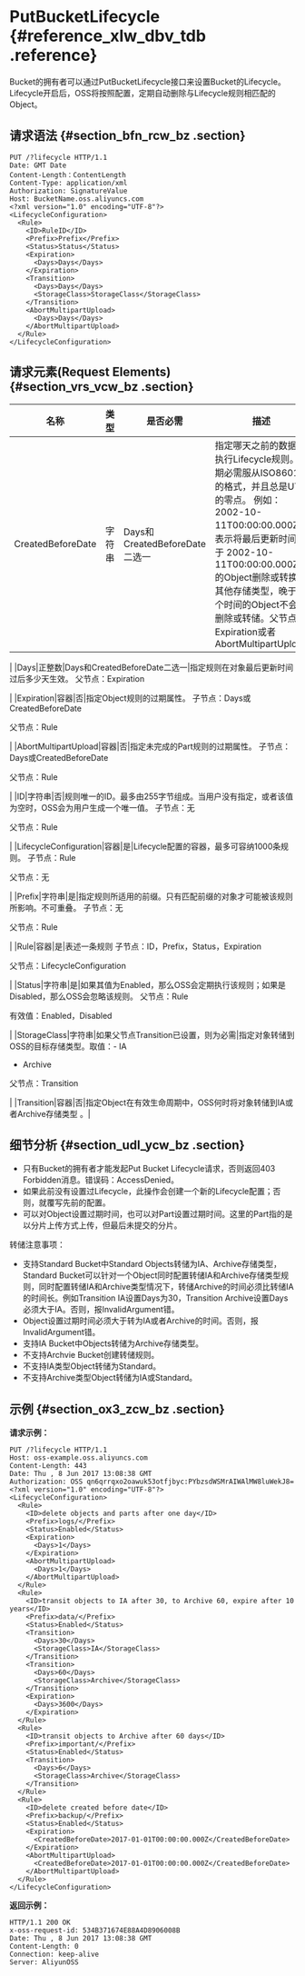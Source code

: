 # PutBucketLifecycle {#reference_xlw_dbv_tdb .reference}

Bucket的拥有者可以通过PutBucketLifecycle接口来设置Bucket的Lifecycle。Lifecycle开启后，OSS将按照配置，定期自动删除与Lifecycle规则相匹配的Object。

## 请求语法 {#section_bfn_rcw_bz .section}

```
PUT /?lifecycle HTTP/1.1
Date: GMT Date
Content-Length：ContentLength
Content-Type: application/xml
Authorization: SignatureValue 
Host: BucketName.oss.aliyuncs.com
<?xml version="1.0" encoding="UTF-8"?>
<LifecycleConfiguration>
  <Rule>
    <ID>RuleID</ID>
    <Prefix>Prefix</Prefix>
    <Status>Status</Status>
    <Expiration>
      <Days>Days</Days>
    </Expiration>
    <Transition>
      <Days>Days</Days>
      <StorageClass>StorageClass</StorageClass>
    </Transition>
    <AbortMultipartUpload>
      <Days>Days</Days>
    </AbortMultipartUpload>
  </Rule>
</LifecycleConfiguration>
```

## 请求元素\(Request Elements\) {#section_vrs_vcw_bz .section}

|名称|类型|是否必需|描述|
|--|--|----|--|
|CreatedBeforeDate|字符串|Days和CreatedBeforeDate二选一|指定哪天之前的数据被执行Lifecycle规则。日期必需服从ISO8601的格式，并且总是UTC的零点。 例如：2002-10-11T00:00:00.000Z，表示将最后更新时间早于 2002-10-11T00:00:00.000Z 的Object删除或转换成其他存储类型，晚于这个时间的Object不会被删除或转储。父节点：Expiration或者AbortMultipartUpload

|
|Days|正整数|Days和CreatedBeforeDate二选一|指定规则在对象最后更新时间过后多少天生效。 父节点：Expiration

|
|Expiration|容器|否|指定Object规则的过期属性。 子节点：Days或CreatedBeforeDate

父节点：Rule

|
|AbortMultipartUpload|容器|否|指定未完成的Part规则的过期属性。 子节点：Days或CreatedBeforeDate

父节点：Rule

|
|ID|字符串|否|规则唯一的ID。最多由255字节组成。当用户没有指定，或者该值为空时，OSS会为用户生成一个唯一值。 子节点：无

父节点：Rule

|
|LifecycleConfiguration|容器|是|Lifecycle配置的容器，最多可容纳1000条规则。 子节点：Rule

父节点：无

|
|Prefix|字符串|是|指定规则所适用的前缀。只有匹配前缀的对象才可能被该规则所影响。不可重叠。 子节点：无

父节点：Rule

|
|Rule|容器|是|表述一条规则 子节点：ID，Prefix，Status，Expiration

父节点：LifecycleConfiguration

|
|Status|字符串|是|如果其值为Enabled，那么OSS会定期执行该规则；如果是Disabled，那么OSS会忽略该规则。 父节点：Rule

有效值：Enabled，Disabled

|
|StorageClass|字符串|如果父节点Transition已设置，则为必需|指定对象转储到OSS的目标存储类型。取值：-   IA
-   Archive

父节点：Transition

 |
|Transition|容器|否|指定Object在有效生命周期中，OSS何时将对象转储到IA或者Archive存储类型 。|

## 细节分析 {#section_udl_ycw_bz .section}

-   只有Bucket的拥有者才能发起Put Bucket Lifecycle请求，否则返回403 Forbidden消息。错误码：AccessDenied。
-   如果此前没有设置过Lifecycle，此操作会创建一个新的Lifecycle配置；否则，就覆写先前的配置。
-   可以对Object设置过期时间，也可以对Part设置过期时间。这里的Part指的是以分片上传方式上传，但最后未提交的分片。

转储注意事项：

-   支持Standard Bucket中Standard Objects转储为IA、Archive存储类型，Standard Bucket可以针对一个Object同时配置转储IA和Archive存储类型规则，同时配置转储IA和Archive类型情况下，转储Archive的时间必须比转储IA的时间长。例如Transition IA设置Days为30，Transition Archive设置Days必须大于IA。否则，报InvalidArgument错。
-   Object设置过期时间必须大于转为IA或者Archive的时间。否则，报InvalidArgument错。
-   支持IA Bucket中Objects转储为Archive存储类型。
-   不支持Archvie Bucket创建转储规则。
-   不支持IA类型Object转储为Standard。
-   不支持Archive类型Object转储为IA或Standard。

## 示例 {#section_ox3_zcw_bz .section}

**请求示例：**

```
PUT /?lifecycle HTTP/1.1
Host: oss-example.oss.aliyuncs.com
Content-Length: 443
Date: Thu , 8 Jun 2017 13:08:38 GMT
Authorization: OSS qn6qrrqxo2oawuk53otfjbyc:PYbzsdWSMrAIWAlMW8luWekJ8=
<?xml version="1.0" encoding="UTF-8"?>
<LifecycleConfiguration>
  <Rule>
    <ID>delete objects and parts after one day</ID>
    <Prefix>logs/</Prefix>
    <Status>Enabled</Status>
    <Expiration>
      <Days>1</Days>
    </Expiration>
    <AbortMultipartUpload>
      <Days>1</Days>
    </AbortMultipartUpload>
  </Rule>
  <Rule>
    <ID>transit objects to IA after 30, to Archive 60, expire after 10 years</ID>
    <Prefix>data/</Prefix>
    <Status>Enabled</Status>
    <Transition>
      <Days>30</Days>
      <StorageClass>IA</StorageClass>
    </Transition>
    <Transition>
      <Days>60</Days>
      <StorageClass>Archive</StorageClass>
    </Transition>
    <Expiration>
      <Days>3600</Days>
    </Expiration>
  </Rule>
  <Rule>
    <ID>transit objects to Archive after 60 days</ID>
    <Prefix>important/</Prefix>
    <Status>Enabled</Status>
    <Transition>
      <Days>6</Days>
      <StorageClass>Archive</StorageClass>
    </Transition>
  </Rule>
  <Rule>
    <ID>delete created before date</ID>
    <Prefix>backup/</Prefix>
    <Status>Enabled</Status>
    <Expiration>
      <CreatedBeforeDate>2017-01-01T00:00:00.000Z</CreatedBeforeDate>
    </Expiration>
    <AbortMultipartUpload>
      <CreatedBeforeDate>2017-01-01T00:00:00.000Z</CreatedBeforeDate>
    </AbortMultipartUpload>
  </Rule>
</LifecycleConfiguration>
```

**返回示例：**

```
HTTP/1.1 200 OK
x-oss-request-id: 534B371674E88A4D8906008B
Date: Thu , 8 Jun 2017 13:08:38 GMT
Content-Length: 0
Connection: keep-alive
Server: AliyunOSS
```

